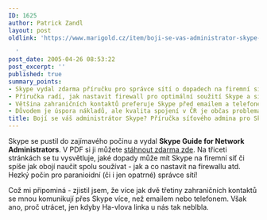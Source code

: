 ```yaml
---
ID: 1625
author: Patrick Zandl
layout: post
oldlink: 'https://www.marigold.cz/item/boji-se-vas-administrator-skype-prirucka-sitoveho-admina-pro-skype-je-zde

  '
post_date: 2005-04-26 08:53:22
post_excerpt: ''
published: true
summary_points:
- Skype vydal zdarma příručku pro správce sítí o dopadech na firemní sítě.
- Příručka radí, jak nastavit firewall pro optimální soužití Skype a sítě.
- Většina zahraničních kontaktů preferuje Skype před emailem a telefonem.
- Důvodem je úspora nákladů, ale kvalita spojení v ČR je občas problematická.
title: Bojí se váš administrátor Skype? Příručka síťového admina pro Skype je zde
---
```


<p>Skype se pustil do zajímavého počinu a vydal <b>Skype Guide for Network Administrators</b>. V PDF si ji můžete <a href="http://www.skype.com/security/guide-for-network-admins.pdf">stáhnout zdarma zde</a>. Na třiceti stránkách se tu vysvětluje, jaké dopady může mít Skype na firemní síť či spíše jak obojí naučit spolu soužívat - jak a co nastavit na firewallu atd. Hezký počin pro paranioidní (či i jen opatrné) správce sítí!</p>

<p>Což mi připominá - zjistil jsem, že více jak dvě třetiny zahraničních kontaktů se mnou komunikují přes Skype více, než emailem nebo telefonem. Však ano, proč utrácet, jen kdyby Ha-vlova linka u nás tak neblbla.
</p>